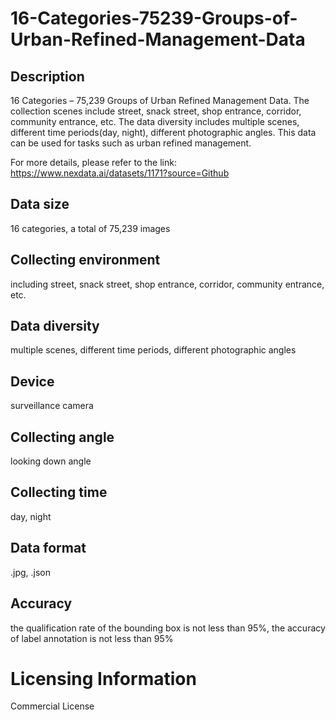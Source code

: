 # 16-Categories-75239-Groups-of-Urban-Refined-Management-Data

## Description
16 Categories – 75,239 Groups of Urban Refined Management Data. The collection scenes include street, snack street, shop entrance, corridor, community entrance, etc. The data diversity includes multiple scenes, different time periods(day, night), different photographic angles. This data can be used for tasks such as urban refined management.

For more details, please refer to the link: https://www.nexdata.ai/datasets/1171?source=Github


## Data size
16 categories, a total of 75,239 images
## Collecting environment
including street, snack street, shop entrance, corridor, community entrance, etc.
## Data diversity
multiple scenes, different time periods, different photographic angles
## Device
surveillance camera
## Collecting angle
looking down angle
## Collecting time
day, night
## Data format
.jpg, .json
## Accuracy
the qualification rate of the bounding box is not less than 95%, the accuracy of label annotation is not less than 95%
# Licensing Information
Commercial License
